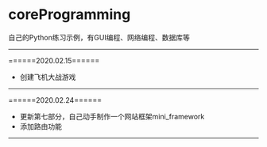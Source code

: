 # coreProgramming
自己的Python练习示例，有GUI编程、网络编程、数据库等
***
======2020.02.15======

+ 创建飞机大战游戏

***
======2020.02.24======

+ 更新第七部分，自己动手制作一个网站框架mini_framework
+ 添加路由功能

***
